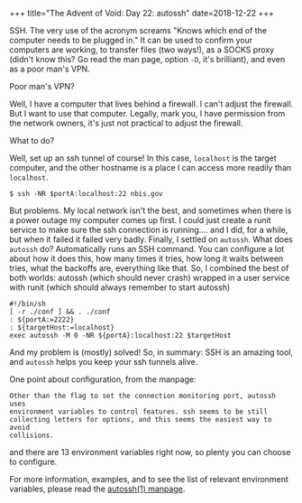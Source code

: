 +++
title="The Advent of Void: Day 22: autossh"
date=2018-12-22
+++

SSH. The very use of the acronym screams "Knows which end of the computer
needs to be plugged in." It can be used to confirm your computers are working,
to transfer files (two ways!), as a SOCKS proxy (didn't know this? Go read the
man page, option `-D`, it's brilliant), and even as a poor man's VPN.

Poor man's VPN?

Well, I have a computer that lives behind a firewall. I can't adjust the
firewall. But I want to use that computer. Legally, mark you, I have permission
from the network owners, it's just not practical to adjust the firewall.

What to do?

Well, set up an ssh tunnel of course! In this case, `localhost` is the target
computer, and the other hostname is a place I can access more readily than
`localhost`.

```
$ ssh -NR $portA:localhost:22 nbis.gov
```

But problems. My local network isn't the best, and sometimes when there is a
power outage my computer comes up first. I could just create a runit service
to make sure the ssh connection is running.... and I did, for a while, but
when it failed it failed very badly.  Finally, I settled on `autossh`. What
does `autossh` do? Automatically runs an SSH command. You can configure a lot
about how it does this, how many times it tries, how long it waits between
tries, what the backoffs are, everything like that. So, I combined the best
of both worlds: autossh (which should never crash) wrapped in a user service
with runit (which should always remember to start autossh)

```
#!/bin/sh
[ -r ./conf ] && . ./conf
: ${portA:=2222}
: ${targetHost:=localhost}
exec autossh -M 0 -NR ${portA}:localhost:22 $targetHost
```

And my problem is (mostly) solved! So, in summary: SSH is an amazing tool, and
`autossh` helps you keep your ssh tunnels alive.

One point about configuration, from the manpage:

```
Other than the flag to set the connection monitoring port, autossh uses
environment variables to control features. ssh seems to be still
collecting letters for options, and this seems the easiest way to avoid
collisions.
```

and there are 13 environment variables right now, so plenty you can choose to
configure.

For more information, examples, and to see the list of relevant environment
variables, please read the
[autossh(1) manpage](https://man.voidlinux.org/1/autossh).
